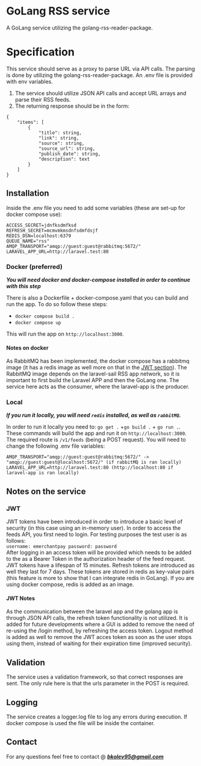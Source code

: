 # GoLang RSS service
A GoLang service utilizing the golang-rss-reader-package. 

# Specification
This service should serve as a proxy to parse URL via API calls. The parsing is done by utilizing the golang-rss-reader-package. An .env file is provided with env variables.
1. The service should utilize JSON API calls and accept URL arrays and parse their RSS feeds.
2. The returning response should be in the form:
```
{
    "items": [
        {
            "title": string,
            "link": string,
            "source": string,
            "source_url": string,
            "publish_date": string,
            "description": text
        }
    ]
}
```

## Installation

Inside the .env file you need to add some variables (these are set-up for docker compose use):

```
ACCESS_SECRET=jdnfksdmfksd
REFRESH_SECRET=mcmvmkmsdnfsdmfdsjf
REDIS_DSN=localhost:6379
QUEUE_NAME="rss"
AMQP_TRANSPORT="amqp://guest:guest@rabbitmq:5672/"
LARAVEL_APP_URL=http://laravel.test:80
```

### Docker (preferred)

***You will need docker and docker-compose installed in order to continue with this step***

There is also a Dockerfile + docker-compose.yaml that you can build and run the app. To do so follow these steps: <br/>
- `docker compose build .`
- `docker compose up`

This will run the app on `http://localhost:3000`. <br>

#### Notes on docker
As RabbitMQ has been implemented, the docker compose has a rabbitmq image (it has a redis image as well more on that in the [JWT section](#JWT)). The RabbitMQ image depends on the laravel-sail RSS app network, so it is important to first build the Laravel APP and then the GoLang one. The service here acts as the consumer, where the laravel-app is the producer.

### Local

***If you run it locally, you will need `redis` installed, as well as `rabbitMQ`.***

In order to run it locally you need to:
`go get .` +`go build .` + `go run .`. These commands will build the app and run it on `http://localhost:3000`. The required route is `/v1/feeds` (being a POST request). You will need to change the following .env file variables:
```
AMQP_TRANSPORT="amqp://guest:guest@rabbitmq:5672/" -> "amqp://guest:guest@localhost:5672/" (if rabbitMQ is ran locally)
LARAVEL_APP_URL=http://laravel.test:80 (http://localhost:80 if laravel-app is ran locally)
```
## Notes on the service
### JWT
JWT tokens have been introduced in order to introduce a basic level of security (in this case using an in-memory user). In order to access the feeds API, you first need to login. For testing purposes the test user is as follows: <br>
`username: emerchantpay password: password` <br>
After logging in an access token will be provided which needs to be added to the as a Bearer Token in the authorization header of the feed request. JWT tokens have a lifespan of 15 minutes. Refresh tokens are introduced as well they last for 7 days. These tokens are stored in redis as key-value pairs (this feature is more to show that I can integrate redis in GoLang). If you are using docker compose, redis is added as an image.

#### JWT Notes
As the communication between the laravel app and the golang app is through JSON API calls, the refresh token functionality is not utilized. It is added for future developments where a GUI is added to remove the need of re-using the /login method, by refreshing the access token. Logout method is added as well to remove the JWT acces token as soon as the user stops using them, instead of waiting for their expiration time  (improved security).

## Validation
The service uses a validation framework, so that correct responses are sent. The only rule here is that the urls parameter in the POST is required.

## Logging
The service creates a logger.log file to log any errors during execution. If docker compose is used the file will be inside the container. 

## Contact

For any questions feel free to contact @ ***bkolev95@gmail.com***